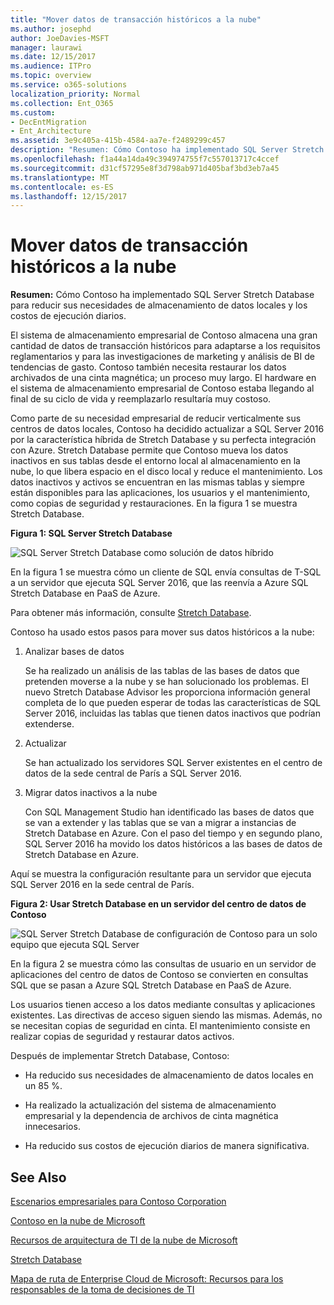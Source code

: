 ```yaml
---
title: "Mover datos de transacción históricos a la nube"
ms.author: josephd
author: JoeDavies-MSFT
manager: laurawi
ms.date: 12/15/2017
ms.audience: ITPro
ms.topic: overview
ms.service: o365-solutions
localization_priority: Normal
ms.collection: Ent_O365
ms.custom:
- DecEntMigration
- Ent_Architecture
ms.assetid: 3e9c405a-415b-4584-aa7e-f2489299c457
description: "Resumen: Cómo Contoso ha implementado SQL Server Stretch Database para reducir sus necesidades de almacenamiento de datos locales y los costos de ejecución diarios."
ms.openlocfilehash: f1a44a14da49c394974755f7c557013717c4ccef
ms.sourcegitcommit: d31cf57295e8f3d798ab971d405baf3bd3eb7a45
ms.translationtype: MT
ms.contentlocale: es-ES
ms.lasthandoff: 12/15/2017
---
```

# <a name="moving-historical-transaction-data-to-the-cloud"></a>Mover datos de transacción históricos a la nube

 **Resumen:** Cómo Contoso ha implementado SQL Server Stretch Database para reducir sus necesidades de almacenamiento de datos locales y los costos de ejecución diarios.
  
El sistema de almacenamiento empresarial de Contoso almacena una gran cantidad de datos de transacción históricos para adaptarse a los requisitos reglamentarios y para las investigaciones de marketing y análisis de BI de tendencias de gasto. Contoso también necesita restaurar los datos archivados de una cinta magnética; un proceso muy largo. El hardware en el sistema de almacenamiento empresarial de Contoso estaba llegando al final de su ciclo de vida y reemplazarlo resultaría muy costoso. 
  
Como parte de su necesidad empresarial de reducir verticalmente sus centros de datos locales, Contoso ha decidido actualizar a SQL Server 2016 por la característica híbrida de Stretch Database y su perfecta integración con Azure. Stretch Database permite que Contoso mueva los datos inactivos en sus tablas desde el entorno local al almacenamiento en la nube, lo que libera espacio en el disco local y reduce el mantenimiento. Los datos inactivos y activos se encuentran en las mismas tablas y siempre están disponibles para las aplicaciones, los usuarios y el mantenimiento, como copias de seguridad y restauraciones. En la figura 1 se muestra Stretch Database.
  
**Figura 1: SQL Server Stretch Database**

![SQL Server Stretch Database como solución de datos híbrido](images/Contoso_Poster/StretchDB01.png)
  
En la figura 1 se muestra cómo un cliente de SQL envía consultas de T-SQL a un servidor que ejecuta SQL Server 2016, que las reenvía a Azure SQL Stretch Database en PaaS de Azure.
  
Para obtener más información, consulte [Stretch Database](https://msdn.microsoft.com/library/dn935011.aspx).
  
Contoso ha usado estos pasos para mover sus datos históricos a la nube:
  
1. Analizar bases de datos
    
    Se ha realizado un análisis de las tablas de las bases de datos que pretenden moverse a la nube y se han solucionado los problemas. El nuevo Stretch Database Advisor les proporciona información general completa de lo que pueden esperar de todas las características de SQL Server 2016, incluidas las tablas que tienen datos inactivos que podrían extenderse.
    
2. Actualizar
    
    Se han actualizado los servidores SQL Server existentes en el centro de datos de la sede central de París a SQL Server 2016.
    
3. Migrar datos inactivos a la nube
    
    Con SQL Management Studio han identificado las bases de datos que se van a extender y las tablas que se van a migrar a instancias de Stretch Database en Azure. Con el paso del tiempo y en segundo plano, SQL Server 2016 ha movido los datos históricos a las bases de datos de Stretch Database en Azure.
    
Aquí se muestra la configuración resultante para un servidor que ejecuta SQL Server 2016 en la sede central de París.
  
**Figura 2: Usar Stretch Database en un servidor del centro de datos de Contoso**

![SQL Server Stretch Database de configuración de Contoso para un solo equipo que ejecuta SQL Server](images/Contoso_Poster/StretchDB02.png)

  
En la figura 2 se muestra cómo las consultas de usuario en un servidor de aplicaciones del centro de datos de Contoso se convierten en consultas SQL que se pasan a Azure SQL Stretch Database en PaaS de Azure.
  
Los usuarios tienen acceso a los datos mediante consultas y aplicaciones existentes. Las directivas de acceso siguen siendo las mismas. Además, no se necesitan copias de seguridad en cinta. El mantenimiento consiste en realizar copias de seguridad y restaurar datos activos.
  
Después de implementar Stretch Database, Contoso:
  
- Ha reducido sus necesidades de almacenamiento de datos locales en un 85 %.
    
- Ha realizado la actualización del sistema de almacenamiento empresarial y la dependencia de archivos de cinta magnética innecesarios.
    
- Ha reducido sus costos de ejecución diarios de manera significativa.
    
## <a name="see-also"></a>See Also

[Escenarios empresariales para Contoso Corporation](enterprise-scenarios-for-the-contoso-corporation.md)
  
[Contoso en la nube de Microsoft](contoso-in-the-microsoft-cloud.md)
  
[Recursos de arquitectura de TI de la nube de Microsoft](microsoft-cloud-it-architecture-resources.md)

[Stretch Database](https://msdn.microsoft.com/library/dn935011.aspx)
  
[Mapa de ruta de Enterprise Cloud de Microsoft: Recursos para los responsables de la toma de decisiones de TI](https://sway.com/FJ2xsyWtkJc2taRD)




